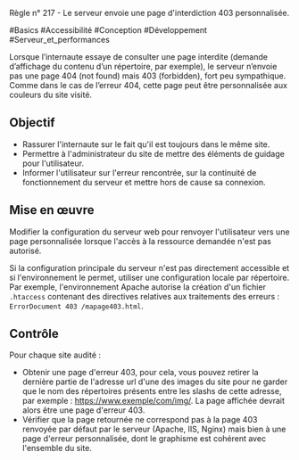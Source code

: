 
Règle n° 217  - Le serveur envoie une page d'interdiction 403 personnalisée.

#Basics #Accessibilité #Conception #Développement #Serveur_et_performances

Lorsque l’internaute essaye de consulter une page interdite (demande d’affichage du contenu d’un répertoire, par exemple), le serveur n’envoie pas une page 404 (not found) mais 403 (forbidden), fort peu sympathique. Comme dans le cas de l’erreur 404, cette page peut être personnalisée aux couleurs du site visité.

Objectif
--------

*   Rassurer l'internaute sur le fait qu'il est toujours dans le même site.
*   Permettre à l'administrateur du site de mettre des éléments de guidage pour l'utilisateur.
*   Informer l'utilisateur sur l'erreur rencontrée, sur la continuité de fonctionnement du serveur et mettre hors de cause sa connexion.

Mise en œuvre
-------------

Modifier la configuration du serveur web pour renvoyer l'utilisateur vers une page personnalisée lorsque l'accès à la ressource demandée n'est pas autorisé.

Si la configuration principale du serveur n'est pas directement accessible et si l'environnement le permet, utiliser une configuration locale par répertoire. Par exemple, l'environnement Apache autorise la création d'un fichier `.htaccess` contenant des directives relatives aux traitements des erreurs : `ErrorDocument 403 /mapage403.html`.

Contrôle
--------

Pour chaque site audité :

*   Obtenir une page d'erreur 403, pour cela, vous pouvez retirer la dernière partie de l'adresse url d'une des images du site pour ne garder que le nom des répertoires présents entre les slashs de cette adresse, par exemple : https://www.exemple/com/img/. La page affichée devrait alors être une page d'erreur 403.
*   Vérifier que la page retournée ne correspond pas à la page 403 renvoyée par défaut par le serveur (Apache, IIS, Nginx) mais bien à une page d'erreur personnalisée, dont le graphisme est cohérent avec l'ensemble du site.
